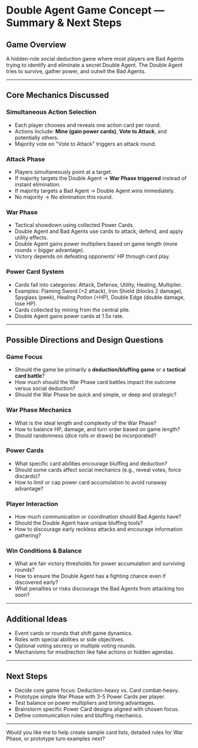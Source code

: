 # Double Agent Game Concept — Summary & Next Steps

## Game Overview
A hidden-role social deduction game where most players are Bad Agents trying to identify and eliminate a secret Double Agent. The Double Agent tries to survive, gather power, and outwit the Bad Agents.

---

## Core Mechanics Discussed

### Simultaneous Action Selection
- Each player chooses and reveals one action card per round.
- Actions include: **Mine (gain power cards)**, **Vote to Attack**, and potentially others.
- Majority vote on "Vote to Attack" triggers an attack round.

### Attack Phase
- Players simultaneously point at a target.
- If majority targets the Double Agent → **War Phase triggered** instead of instant elimination.
- If majority targets a Bad Agent → Double Agent wins immediately.
- No majority → No elimination this round.

### War Phase
- Tactical showdown using collected Power Cards.
- Double Agent and Bad Agents use cards to attack, defend, and apply utility effects.
- Double Agent gains power multipliers based on game length (more rounds = bigger advantage).
- Victory depends on defeating opponents’ HP through card play.

### Power Card System
- Cards fall into categories: Attack, Defense, Utility, Healing, Multiplier.
- Examples: Flaming Sword (+2 attack), Iron Shield (blocks 2 damage), Spyglass (peek), Healing Potion (+HP), Double Edge (double damage, lose HP).
- Cards collected by mining from the central pile.
- Double Agent gains power cards at 1.5x rate.

---

## Possible Directions and Design Questions

### Game Focus
- Should the game be primarily a **deduction/bluffing game** or a **tactical card battle**?
- How much should the War Phase card battles impact the outcome versus social deduction?
- Should the War Phase be quick and simple, or deep and strategic?

### War Phase Mechanics
- What is the ideal length and complexity of the War Phase?
- How to balance HP, damage, and turn order based on game length?
- Should randomness (dice rolls or draws) be incorporated?

### Power Cards
- What specific card abilities encourage bluffing and deduction?
- Should some cards affect social mechanics (e.g., reveal votes, force discards)?
- How to limit or cap power card accumulation to avoid runaway advantage?

### Player Interaction
- How much communication or coordination should Bad Agents have?
- Should the Double Agent have unique bluffing tools?
- How to discourage early reckless attacks and encourage information gathering?

### Win Conditions & Balance
- What are fair victory thresholds for power accumulation and surviving rounds?
- How to ensure the Double Agent has a fighting chance even if discovered early?
- What penalties or risks discourage the Bad Agents from attacking too soon?

---

## Additional Ideas
- Event cards or rounds that shift game dynamics.
- Roles with special abilities or side objectives.
- Optional voting secrecy or multiple voting rounds.
- Mechanisms for misdirection like fake actions or hidden agendas.

---

## Next Steps
- Decide core game focus: Deduction-heavy vs. Card combat-heavy.
- Prototype simple War Phase with 3-5 Power Cards per player.
- Test balance on power multipliers and timing advantages.
- Brainstorm specific Power Card designs aligned with chosen focus.
- Define communication rules and bluffing mechanics.

---

Would you like me to help create sample card lists, detailed rules for War Phase, or prototype turn examples next?
